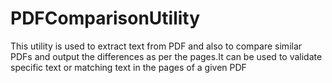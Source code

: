 # PDFComparisonUtility
This utility is used to extract text from PDF and also to compare similar PDFs and output the differences as per the pages.It can be used to validate specific text or matching text in the pages of a given PDF


